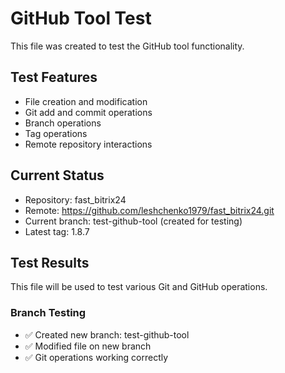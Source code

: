 # GitHub Tool Test

This file was created to test the GitHub tool functionality.

## Test Features

- File creation and modification
- Git add and commit operations
- Branch operations
- Tag operations
- Remote repository interactions

## Current Status

- Repository: fast_bitrix24
- Remote: https://github.com/leshchenko1979/fast_bitrix24.git
- Current branch: test-github-tool (created for testing)
- Latest tag: 1.8.7

## Test Results

This file will be used to test various Git and GitHub operations.

### Branch Testing

- ✅ Created new branch: test-github-tool
- ✅ Modified file on new branch
- ✅ Git operations working correctly
